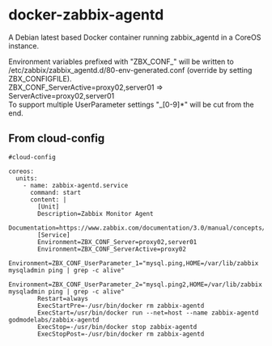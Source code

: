 # docker-zabbix-agentd
A Debian latest based Docker container running zabbix_agentd in a CoreOS instance. 

Environment variables prefixed with "ZBX_CONF_" will be written to /etc/zabbix/zabbix_agentd.d/80-env-generated.conf (override by setting ZBX_CONFIGFILE).  
ZBX_CONF_ServerActive=proxy02,server01 => ServerActive=proxy02,server01  
To support multiple UserParameter settings "_[0-9]*" will be cut from the end.

## From cloud-config
```
#cloud-config

coreos:
  units:
    - name: zabbix-agentd.service
      command: start
      content: |
        [Unit]
        Description=Zabbix Monitor Agent
        Documentation=https://www.zabbix.com/documentation/3.0/manual/concepts/agent
        [Service]
        Environment=ZBX_CONF_Server=proxy02,server01
        Environment=ZBX_CONF_ServerActive=proxy02
        Environment=ZBX_CONF_UserParameter_1="mysql.ping,HOME=/var/lib/zabbix mysqladmin ping | grep -c alive"
        Environment=ZBX_CONF_UserParameter_2="mysql.ping2,HOME=/var/lib/zabbix mysqladmin ping | grep -c alive"
        Restart=always
        ExecStartPre=-/usr/bin/docker rm zabbix-agentd
        ExecStart=/usr/bin/docker run --net=host --name zabbix-agentd godmodelabs/zabbix-agentd
        ExecStop=-/usr/bin/docker stop zabbix-agentd
        ExecStopPost=-/usr/bin/docker rm zabbix-agentd
```
